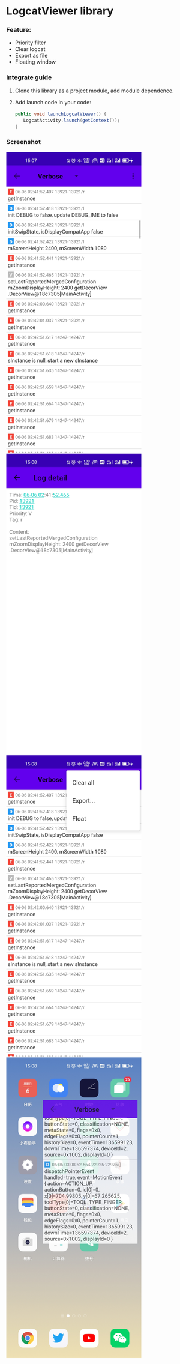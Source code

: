 # LogcatViewer library

### Feature:

- Priority filter
- Clear logcat
- Export as file 
- Floating window

### Integrate guide

1. Clone this library as a project module, add module dependence.

2. Add launch code in your code:

    ```java
    public void launchLogcatViewer() {
       LogcatActivity.launch(getContext());
    }
    ```

### Screenshot

<img src="https://raw.githubusercontent.com/kyze8439690/logcatviewer/master/screenshot/1.jpg" width="360">
<img src="https://raw.githubusercontent.com/kyze8439690/logcatviewer/master/screenshot/2.jpg" width="360">
<img src="https://raw.githubusercontent.com/kyze8439690/logcatviewer/master/screenshot/3.jpg" width="360">
<img src="https://raw.githubusercontent.com/kyze8439690/logcatviewer/master/screenshot/4.jpg" width="360">